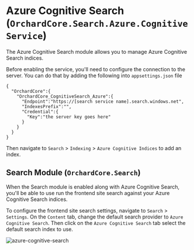 # Azure Cognitive Search (`OrchardCore.Search.Azure.CognitiveService`)

The Azure Cognitive Search module allows you to manage Azure Cognitive Search indices.

Before enabling the service, you'll need to configure the connection to the server. You can do that by adding the following into `appsettings.json` file

```
{
  "OrchardCore":{
    "OrchardCore_CognitiveSearch_Azure":{
      "Endpoint":"https://[search service name].search.windows.net",
      "IndexesPrefix":"",
      "Credential":{
        "Key":"the server key goes here"
      }
    }
  }
}
```

Then navigate to `Search` > `Indexing` > `Azure Cognitive Indices` to add an index.

## Search Module (`OrchardCore.Search`)

When the Search module is enabled along with Azure Cognitive Search, you'll be able to use run the frontend site search against your Azure Cognitive Search indices.

To configure the frontend site search settings, navigate to `Search` > `Settings`. On the `Content` tab, change the default search provider to `Azure Cognitive Search`. Then click on the `Azure Cognitive Search` tab select the default search index to use.

![azure-cognitive-search](https://github.com/OrchardCMS/OrchardCore/assets/24724371/15d42a3b-b3ad-48d3-b778-4e2a65953c21)
